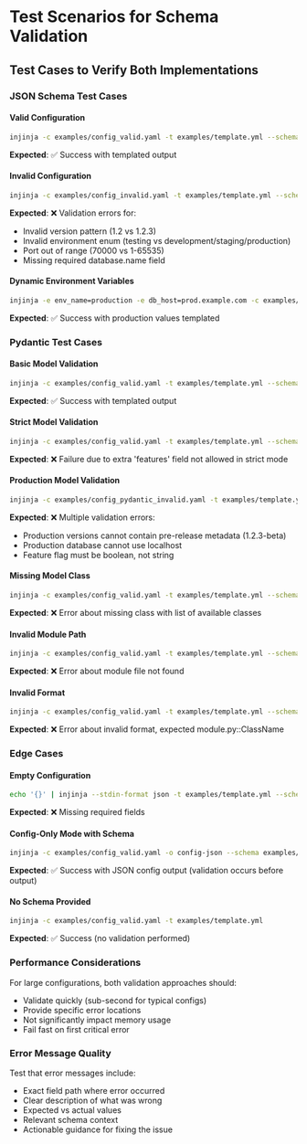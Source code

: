# Test Scenarios for Schema Validation

## Test Cases to Verify Both Implementations

### JSON Schema Test Cases

#### Valid Configuration
```bash
injinja -c examples/config_valid.yaml -t examples/template.yml --schema examples/schema_example.json
```
**Expected**: ✅ Success with templated output

#### Invalid Configuration  
```bash
injinja -c examples/config_invalid.yaml -t examples/template.yml --schema examples/schema_example.json
```
**Expected**: ❌ Validation errors for:
- Invalid version pattern (1.2 vs 1.2.3)
- Invalid environment enum (testing vs development/staging/production)  
- Port out of range (70000 vs 1-65535)
- Missing required database.name field

#### Dynamic Environment Variables
```bash
injinja -e env_name=production -e db_host=prod.example.com -c examples/config_valid.yaml -t examples/template.yml --schema examples/schema_example.json
```
**Expected**: ✅ Success with production values templated

### Pydantic Test Cases

#### Basic Model Validation
```bash
injinja -c examples/config_valid.yaml -t examples/template.yml --schema examples/schema_models.py::ConfigModel
```
**Expected**: ✅ Success with templated output

#### Strict Model Validation
```bash
injinja -c examples/config_valid.yaml -t examples/template.yml --schema examples/schema_models.py::StrictConfigModel
```
**Expected**: ❌ Failure due to extra 'features' field not allowed in strict mode

#### Production Model Validation
```bash
injinja -c examples/config_pydantic_invalid.yaml -t examples/template.yml --schema examples/schema_models.py::ProductionConfigModel
```
**Expected**: ❌ Multiple validation errors:
- Production versions cannot contain pre-release metadata (1.2.3-beta)
- Production database cannot use localhost
- Feature flag must be boolean, not string

#### Missing Model Class
```bash
injinja -c examples/config_valid.yaml -t examples/template.yml --schema examples/schema_models.py::NonExistentModel
```
**Expected**: ❌ Error about missing class with list of available classes

#### Invalid Module Path
```bash
injinja -c examples/config_valid.yaml -t examples/template.yml --schema examples/missing_file.py::ConfigModel
```
**Expected**: ❌ Error about module file not found

#### Invalid Format
```bash
injinja -c examples/config_valid.yaml -t examples/template.yml --schema examples/schema_models.py
```
**Expected**: ❌ Error about invalid format, expected module.py::ClassName

### Edge Cases

#### Empty Configuration
```bash
echo '{}' | injinja --stdin-format json -t examples/template.yml --schema examples/schema_example.json
```
**Expected**: ❌ Missing required fields

#### Config-Only Mode with Schema
```bash
injinja -c examples/config_valid.yaml -o config-json --schema examples/schema_example.json
```
**Expected**: ✅ Success with JSON config output (validation occurs before output)

#### No Schema Provided
```bash
injinja -c examples/config_valid.yaml -t examples/template.yml
```
**Expected**: ✅ Success (no validation performed)

### Performance Considerations

For large configurations, both validation approaches should:
- Validate quickly (sub-second for typical configs)
- Provide specific error locations
- Not significantly impact memory usage
- Fail fast on first critical error

### Error Message Quality

Test that error messages include:
- Exact field path where error occurred
- Clear description of what was wrong
- Expected vs actual values
- Relevant schema context
- Actionable guidance for fixing the issue